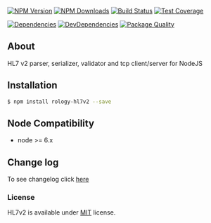   
[![NPM Version][npm-image]][npm-url]
[![NPM Downloads][downloads-image]][downloads-url]
[![Build Status][travis-image]][travis-url]
[![Test Coverage][coveralls-image]][coveralls-url]

[![Dependencies][dependencies-image]][dependencies-url]
[![DevDependencies][devdependencies-image]][devdependencies-url]
[![Package Quality][quality-image]][quality-url]


## About

HL7 v2 parser, serializer, validator and tcp client/server for NodeJS


## Installation

```bash
$ npm install rology-hl7v2 --save
```

## Node Compatibility

  - node >= 6.x
  
## Change log

To see changelog click [here](https://github.com/momenh/hl7v2/commits/master)

  
### License
HL7v2 is available under [MIT](LICENSE) license.

[npm-image]: https://img.shields.io/npm/v/hl7v2.svg
[npm-url]: https://npmjs.org/package/hl7v2
[travis-image]: https://img.shields.io/travis/panates/hl7v2/master.svg
[travis-url]: https://travis-ci.org/panates/hl7v2
[coveralls-image]: https://img.shields.io/coveralls/panates/hl7v2/master.svg
[coveralls-url]: https://coveralls.io/r/panates/hl7v2
[downloads-image]: https://img.shields.io/npm/dm/hl7v2.svg
[downloads-url]: https://npmjs.org/package/hl7v2
[gitter-image]: https://badges.gitter.im/panates/hl7v2.svg
[gitter-url]: https://gitter.im/panates/hl7v2?utm_source=badge&utm_medium=badge&utm_campaign=pr-badge&utm_content=badge
[dependencies-image]: https://david-dm.org/panates/hl7v2/status.svg
[dependencies-url]:https://david-dm.org/panates/hl7v2
[devdependencies-image]: https://david-dm.org/panates/hl7v2/dev-status.svg
[devdependencies-url]:https://david-dm.org/panates/hl7v2?type=dev
[quality-image]: http://npm.packagequality.com/shield/hl7v2.png
[quality-url]: http://packagequality.com/#?package=hl7v2
